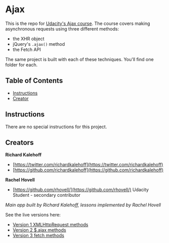 # Ajax

This is the repo for [Udacity's Ajax course](). The course covers making asynchronous requests using three different methods:

* the XHR object
* jQuery's `.ajax()` method
* the Fetch API

The same project is built with each of these techniques. You'll find one folder for each.

## Table of Contents

* [Instructions](#instructions)
* [Creator](#creators)

## Instructions

There are no special instructions for this project.

## Creators

**Richard Kalehoff**

* [https://twitter.com/richardkalehoff](https://twitter.com/richardkalehoff)
* [https://github.com/richardkalehoff](https://github.com/richardkalehoff)

**Rachel Hovell**
* [https://github.com/rhovell/](https://github.com/rhovell/) Udacity Student - secondary contributor

_Main app built by Richard Kalehoff, lessons implemented by Rachel Hovell_

See the live versions here:

* [Version 1 XMLHttpRequest methods](https://rhovell.github.io/ajax-feed/lesson-1-async-w-xhr/index.html)
* [Version 2 $.ajax methods](https://rhovell.github.io/ajax-feed/lesson-2-async-w-jQuery/index.html)
* [Version 3 fetch methods](https://rhovell.github.io/ajax-feed/lesson-3-async-w-fetch/index.html)
